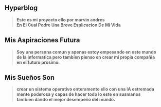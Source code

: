 ## Hyperblog
> **Este es mi proyecto ello por marvin andres  
>En El Cual Podre Una Breve Esplicacion De Mi Vida**

## Mis Aspiraciones Futura 
>**Soy una persona comun y apenas estoy empesando en este mundo
de la informatica pero tambien pienso en crear mi propia compañia
>en el futuro prosimo.**

## Mis Sueños Son
>**crear un sistema operativo enteramente ello con 
una IA estremada mente poderosa y capas de hacer 
todo lo este en susmanos tambien dando el mejor 
desempeño del mundo.** 
